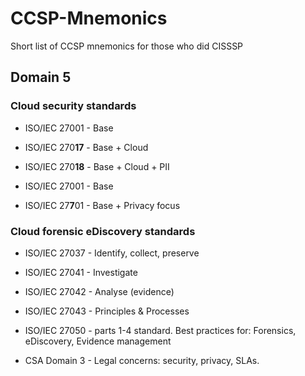 # CCSP-Mnemonics
Short list of CCSP mnemonics for those who did CISSSP

## Domain 5

### Cloud security standards

* ISO/IEC 27001 - Base
* ISO/IEC 270**17** - Base + Cloud
* ISO/IEC 270**18** - Base + Cloud + PII

* ISO/IEC 27001 - Base
* ISO/IEC 27**7**01 - Base + Privacy focus

### Cloud forensic eDiscovery standards

* ISO/IEC 27037 - Identify, collect, preserve
* ISO/IEC 27041 - Investigate
* ISO/IEC 27042 - Analyse (evidence)
* ISO/IEC 27043 - Principles & Processes
* ISO/IEC 27050 - parts 1-4 standard. Best practices for: Forensics, eDiscovery, Evidence management

* CSA Domain 3 - Legal concerns: security, privacy, SLAs.

